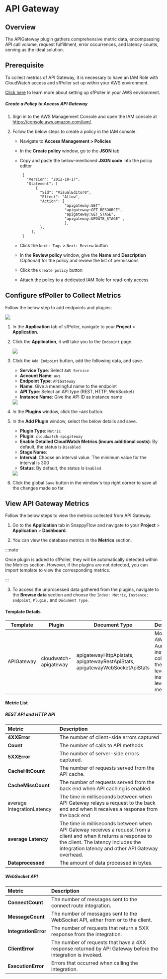 # API Gateway

## Overview

The APIGateway plugin gathers comprehensive metric data, encompassing  API call volume, request fulfillment, error occurrences, and latency  counts, serving as the ideal solution.

## Prerequisite

To collect metrics of API Gateway, it is necessary to have an IAM Role with CloudWatch access and sfPoller set up within your AWS environment.

[Click here](/docs/snappyflow-saas/sfPoller/aws_setup) to learn more about setting up sfPoller in your AWS environment.

##### Create a Policy to Access API Gateway

1. Sign in to the AWS Management Console and open the IAM console at https://console.aws.amazon.com/iam/.

2. Follow the below steps to create a policy in the IAM console.

   - Navigate to **Access Management > Policies**
   - In the **Create policy** window, go to the **JSON** tab
   - Copy and paste the below-mentioned **JSON code** into the policy editor

          {
            "Version": "2012-10-17",
            "Statement": [
                {
                  "Sid": "VisualEditor0",
                  "Effect": "Allow",
                  "Action": [
                             "apigateway:GET",  
                             "apigateway:GET_RESOURCE", 
                             "apigateway:GET_STAGE", 
                             "apigateway:UPDATE_STAGE" ,
                             ],
                  },
              ],
          }
      
   - Click the `Next: Tags` > `Next: Review` button
   - In the **Review policy** window, give the **Name** and **Description** (Optional) for the policy and review the list of permissions
   - Click the `Create policy` button
   - Attach the policy to a dedicated IAM Role for read-only access

## Configure sfPoller to Collect Metrics

Follow the below step to add endpoints and plugins:

<img src="/img/integration/apigateway/image_1.png" />

1. In the **Application** tab of sfPoller, navigate to your **Project** > **Application**.

2. Click the **Application**, it will take you to the `Endpoint` page.

   <img src="/img/integration/apigateway/image_2.png" />

3. Click the `Add Endpoint` button, add the following data, and save.
   - **Service Type**: Select `AWS Service`
   - **Account Name**: `aws`
   - **Endpoint Type**: `APIGateway`
   - **Name**: Give a meaningful name to the endpoint
   - **API Type**: Select an API type (REST, HTTP, WebSocket)
   - **Instance Name**: Give the API ID as instance name

   <img src="/img/integration/apigateway/image_3.png" />

4. In the **Plugins** window, click the `+Add` button.

5. In the **Add Plugin** window, select the below details and save.
   - **Plugin Type**: `Metric`
   - **Plugin**: `cloudwatch-apigateway`
   - **Enable Detailed CloudWatch Metrics (incurs additional costs)**: By default, the status is `Disabled`
   - **Stage Name**: 
   - **Interval**: Choose an interval value. The minimum value for the interval is 300
   - **Status**: By default, the status is `Enabled`

   <img src="/img/integration/apigateway/image_4.png" />

6. Click the global `Save` button in the window's top right corner to save all the changes made so far.

## View API Gateway Metrics

Follow the below steps to view the metrics collected from API Gateway.

1. Go to the **Application** tab in SnappyFlow and navigate to your **Project** > **Application** > **Dashboard**.

2. You can view the database metrics in the **Metrics** section.

:::note

Once plugin is added to sfPoller, they will be automatically detected within the Metrics section. However, if the plugins are not detected, you can import template to view the corresponding metrics.

:::

3. To access the unprocessed data gathered from the plugins, navigate to the **Browse data** section and choose the `Index: Metric`, `Instance: Endpoint`, `Plugin,` and `Document Type`.



#### Template Details

| Template   | Plugin                | Document Type                                                | Description                                                  |
| ---------- | --------------------- | ------------------------------------------------------------ | ------------------------------------------------------------ |
| APIGateway | cloudwatch-apigateway | apigatewayHttpApistats, apigatewayRestApiStats, apigatewayWebSocketApiStats | Monitors AWS AuroraDB instance to collect all the cluster-level and instance-level metrics. |



#### Metric List

##### REST API and HTTP API

| Metric                     | Description                                                  |
| :------------------------- | :----------------------------------------------------------- |
| **4XXError**               | The number of client-side errors captured                    |
| **Count**                  | The number of calls to API methods                           |
| **5XXError**               | The number of server-side errors captured.                   |
| **CacheHitCount**          | The number of requests served from the API cache.            |
| **CacheMissCount**         | The number of requests served from the back end when API caching is enabled. |
| average IntegrationLatency | The time in milliseconds between when API Gateway relays a request to the back end and when it receives a response from the back end |
| **average Latency**        | The time in milliseconds between when API Gateway receives a request from a client and when it returns a response to the client. The latency includes the integration latency and other API Gateway overhead. |
| **Dataprocessed**          | The amount of data processed in bytes.                       |



##### WebSocket API

| Metric               | Description                                                  |
| :------------------- | :----------------------------------------------------------- |
| **ConnectCount**     | The number of messages sent to the  connect route integration. |
| **MessageCount**     | The number of messages sent to the WebSocket API, either from or to the client. |
| **IntegrationError** | The number of requests that return a 5XX response from the integration. |
| **ClientError**      | The number of requests that have a 4XX response returned by API Gateway before the integration is invoked. |
| **ExecutionError**   | Errors that occurred when calling the integration.           |







